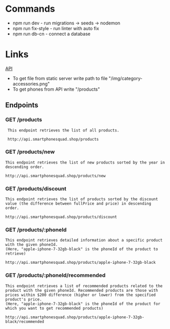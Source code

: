 # Commands

- npm run dev - run migrations -> seeds -> nodemon
- npm run fix-style - run linter with auto fix
- npm run db-cn - connect a database

# Links

[API](https://api.smartphonesquad.shop/products)

- To get file from static server write path to file "/img/category-accessories.png"
- To get phones from API write "/products"

## Endpoints

### GET /products
     This endpoint retrieves the list of all products.
     
     http://api.smartphonesquad.shop/products

### GET /products/new
    This endpoint retrieves the list of new products sorted by the year in descending order.
    
    http://api.smartphonesquad.shop/products/new

### GET /products/discount
    This endpoint retrieves the list of products sorted by the discount value (the difference between fullPrice and price) in descending order.
    
    http://api.smartphonesquad.shop/products/discount

### GET /products/:phoneId
    This endpoint retrieves detailed information about a specific product with the given phoneId.
    (Here, "apple-iphone-7-32gb-black" is the phoneId of the product to retrieve)
    
    http://api.smartphonesquad.shop/products/apple-iphone-7-32gb-black 

### GET /products/:phoneId/recommended
    This endpoint retrieves a list of recommended products related to the product with the given phoneId. Recommended products are those with prices within $200 difference (higher or lower) from the specified product's price.
    (Here, "apple-iphone-7-32gb-black" is the phoneId of the product for which you want to get recommended products)

    http://api.smartphonesquad.shop/products/apple-iphone-7-32gb-black/recommended
